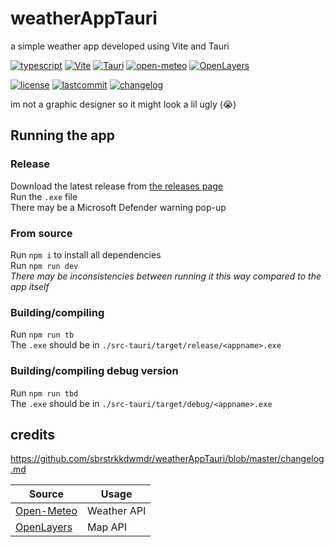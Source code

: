 # weatherAppTauri

a simple weather app developed using Vite and Tauri

[![typescript](https://img.shields.io/badge/TypeScript-007ACC?style=for-the-badge&logo=typescript&logoColor=white)](https://github.com/microsoft/TypeScript)
[![Vite](https://img.shields.io/badge/Vite-646CFF?style=for-the-badge&logo=vite&logoColor=white)](https://vitejs.dev/)
[![Tauri](https://img.shields.io/badge/Tauri-24C8D8?style=for-the-badge&logo=tauri&logoColor=white)](https://tauri.app/)
[![open-meteo](https://img.shields.io/badge/openmeteo-FF8800?style=for-the-badge&logoColor=white)](https://open-meteo.com/)
[![OpenLayers](https://img.shields.io/badge/OpenLayers-1F6B75?style=for-the-badge&logo=openlayers&logoColor=white)](https://openlayers.org/)
</br>

[![license](https://img.shields.io/github/license/sbrstrkkdwmdr/weatherAppTauri?label=license)](https://github.com/sbrstrkkdwmdr/weatherAppTauri/blob/main/LICENSE)
[![lastcommit](https://img.shields.io/github/last-commit/sbrstrkkdwmdr/weatherAppTauri)](https://github.com/sbrstrkkdwmdr/weatherAppTauri)
[![changelog](https://img.shields.io/badge/Changelog-E05735)](https://github.com/sbrstrkkdwmdr/weatherAppTauri/blob/main/changelog.md)</br>

im not a graphic designer so it might look a lil ugly (😭)

## Running the app

### Release

Download the latest release from [the releases page](https://github.com/sbrstrkkdwmdr/weatherAppTauri/releases)</br>
Run the `.exe` file</br>
There may be a Microsoft Defender warning pop-up

### From source

Run `npm i` to install all dependencies </br>
Run `npm run dev`</br>
*There may be inconsistencies between running it this way compared to the app itself* </br>

### Building/compiling

Run `npm run tb` </br>
The `.exe` should be in `./src-tauri/target/release/<appname>.exe`

### Building/compiling debug version

Run `npm run tbd` </br>
The `.exe` should be in `./src-tauri/target/debug/<appname>.exe` </br>

## credits

https://github.com/sbrstrkkdwmdr/weatherAppTauri/blob/master/changelog.md

| Source | Usage |
| --- | --- |
| [Open-Meteo](https://open-meteo.com/) | Weather API |
| [OpenLayers](https://openlayers.org/) | Map API |